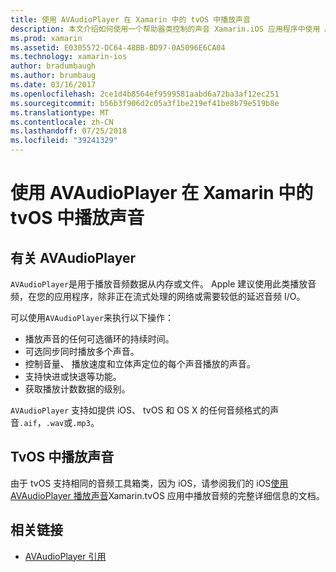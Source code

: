```yaml
---
title: 使用 AVAudioPlayer 在 Xamarin 中的 tvOS 中播放声音
description: 本文介绍如何使用一个帮助器类控制的声音 Xamarin.iOS 应用程序中使用 AVAudioPlayer 播放。
ms.prod: xamarin
ms.assetid: E0305572-DC64-48BB-BD97-0A5096E6CA04
ms.technology: xamarin-ios
author: bradumbaugh
ms.author: brumbaug
ms.date: 03/16/2017
ms.openlocfilehash: 2ce1d4b8564ef9599581aabd6a72ba3af12ec251
ms.sourcegitcommit: b56b3f906d2c05a3f1be219ef41be8b79e519b8e
ms.translationtype: MT
ms.contentlocale: zh-CN
ms.lasthandoff: 07/25/2018
ms.locfileid: "39241329"
---
```

# <a name="playing-sound-in-tvos-with-avaudioplayer-in-xamarin"></a>使用 AVAudioPlayer 在 Xamarin 中的 tvOS 中播放声音

## <a name="about-the-avaudioplayer"></a>有关 AVAudioPlayer

`AVAudioPlayer`是用于播放音频数据从内存或文件。 Apple 建议使用此类播放音频，在您的应用程序，除非正在流式处理的网络或需要较低的延迟音频 I/O。

可以使用`AVAudioPlayer`来执行以下操作：

- 播放声音的任何可选循环的持续时间。
- 可选同步同时播放多个声音。
- 控制音量、 播放速度和立体声定位的每个声音播放的声音。
- 支持快进或快退等功能。
- 获取播放计数数据的级别。

`AVAudioPlayer` 支持如提供 iOS、 tvOS 和 OS X 的任何音频格式的声音`.aif`，`.wav`或`.mp3`。

## <a name="playing-sounds-in-tvos"></a>TvOS 中播放声音

由于 tvOS 支持相同的音频工具箱类，因为 iOS，请参阅我们的 iOS[使用 AVAudioPlayer 播放声音](https://github.com/xamarin/recipes/tree/master/Recipes/ios/media/sound/avaudioplayer)Xamarin.tvOS 应用中播放音频的完整详细信息的文档。



## <a name="related-links"></a>相关链接

- [AVAudioPlayer 引用](https://developer.apple.com/library/ios/documentation/AVFoundation/Reference/AVAudioPlayerClassReference/)
